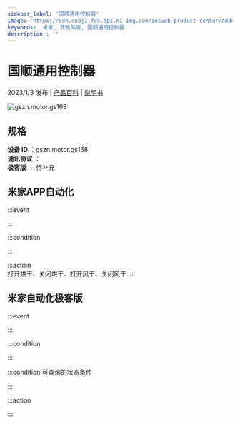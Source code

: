 ```yaml
---
sidebar_label: '国顺通用控制器'
image: 'https://cdn.cnbj1.fds.api.mi-img.com/iotweb-product-center/a8de63aac58e3f996409b49b31ae828a_1668407202088.png?GalaxyAccessKeyId=AKVGLQWBOVIRQ3XLEW&Expires=9223372036854775807&Signature=iScgnR5aViO+hykkVLWr7FE6wYw='
keywords: '米家, 其他品牌, 国顺通用控制器'
description : ''
---
```

# 国顺通用控制器

2023/1/3 发布 | [产品百科](https://home.mi.com/webapp/content/baike/product/index.html?model=gszn.motor.gs168/) | [说明书](https://home.mi.com/views/introduction.html?model=gszn.motor.gs168&region=cn)

![gszn.motor.gs168](https://cdn.cnbj1.fds.api.mi-img.com/iotweb-product-center/a8de63aac58e3f996409b49b31ae828a_1668407202088.png?GalaxyAccessKeyId=AKVGLQWBOVIRQ3XLEW&Expires=9223372036854775807&Signature=iScgnR5aViO+hykkVLWr7FE6wYw=)

## 规格  
> 
**设备 ID** ：gszn.motor.gs168  
**通讯协议** ：  
**极客版**  ： 待补充 


## 米家APP自动化  

:::event  

:::

:::condition  

:::

:::action   
打开烘干、关闭烘干、打开风干、关闭风干
:::

## 米家自动化极客版  

:::event  

:::

:::condition  

:::

:::condition 可查询的状态条件  

:::

:::action  

:::

        
